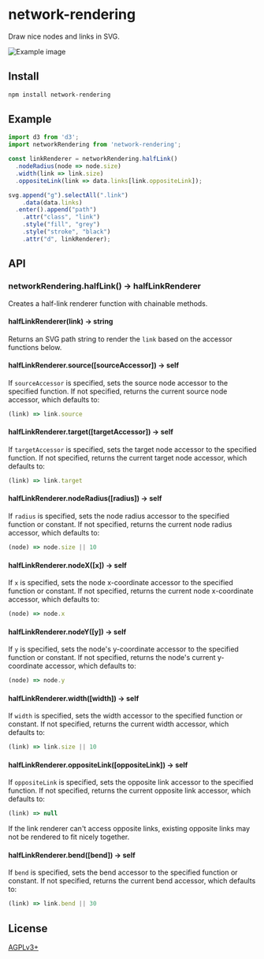 # network-rendering

Draw nice nodes and links in SVG.

![Example image](https://cdn.rawgit.com/mapequation/network-rendering/4166608c9a292335b809faa56ecbe2dc751c29d7/example.svg)


Install
-------

```bash
npm install network-rendering
```


Example
-------

```js
import d3 from 'd3';
import networkRendering from 'network-rendering';

const linkRenderer = networkRendering.halfLink()
  .nodeRadius(node => node.size)
  .width(link => link.size)
  .oppositeLink(link => data.links[link.oppositeLink]);

svg.append("g").selectAll(".link")
    .data(data.links)
  .enter().append("path")
    .attr("class", "link")
    .style("fill", "grey")
    .style("stroke", "black")
    .attr("d", linkRenderer);
```


API
---

### networkRendering.halfLink() -> halfLinkRenderer

Creates a half-link renderer function with chainable methods.

#### halfLinkRenderer(link) -> string

Returns an SVG path string to render the `link` based on the accessor functions below.

#### halfLinkRenderer.source([sourceAccessor]) -> self

If `sourceAccessor` is specified, sets the source node accessor to the specified function. If not specified, returns the current source node accessor, which defaults to:

```js
(link) => link.source
```

#### halfLinkRenderer.target([targetAccessor]) -> self

If `targetAccessor` is specified, sets the target node accessor to the specified function. If not specified, returns the current target node accessor, which defaults to:

```js
(link) => link.target
```

#### halfLinkRenderer.nodeRadius([radius]) -> self

If `radius` is specified, sets the node radius accessor to the specified function or constant. If not specified, returns the current node radius accessor, which defaults to:

```js
(node) => node.size || 10
```

#### halfLinkRenderer.nodeX([x]) -> self

If `x` is specified, sets the node x-coordinate accessor to the specified function or constant. If not specified, returns the current node x-coordinate accessor, which defaults to:

```js
(node) => node.x
```

#### halfLinkRenderer.nodeY([y]) -> self

If `y` is specified, sets the node's y-coordinate accessor to the specified function or constant. If not specified, returns the node's current y-coordinate accessor, which defaults to:

```js
(node) => node.y
```

#### halfLinkRenderer.width([width]) -> self

If `width` is specified, sets the width accessor to the specified function or constant. If not specified, returns the current width accessor, which defaults to:

```js
(link) => link.size || 10
```

#### halfLinkRenderer.oppositeLink([oppositeLink]) -> self

If `oppositeLink` is specified, sets the opposite link accessor to the specified function. If not specified, returns the current opposite link accessor, which defaults to:

```js
(link) => null
```

If the link renderer can't access opposite links, existing opposite links may not be rendered to fit nicely together.


#### halfLinkRenderer.bend([bend]) -> self

If `bend` is specified, sets the bend accessor to the specified function or constant. If not specified, returns the current bend accessor, which defaults to:

```js
(link) => link.bend || 30
```


License
-------

[AGPLv3+](https://github.com/mapequation/network-rendering/blob/master/LICENSE)
